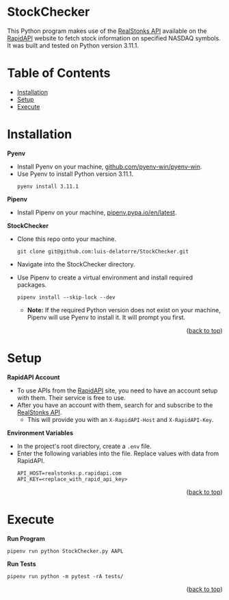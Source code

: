 <a name="readme-top"></a>
# StockChecker
This Python program makes use of the [RealStonks API][RealStonksAPI] available on the [RapidAPI][RapidAPI] website to fetch stock information on specified NASDAQ symbols.  It was built and tested on Python version 3.11.1.

# Table of Contents
* [Installation](#installation)
* [Setup](#setup)
* [Execute](#execute)

# Installation

**Pyenv**
* Install Pyenv on your machine, [github.com/pyenv-win/pyenv-win](https://github.com/pyenv-win/pyenv-win).
* Use Pyenv to install Python version 3.11.1.
  ```
  pyenv install 3.11.1
  ```

**Pipenv**
* Install Pipenv on your machine, [pipenv.pypa.io/en/latest](https://pipenv.pypa.io/en/latest/#install-pipenv-today).

**StockChecker**
* Clone this repo onto your machine.
  ```
  git clone git@github.com:luis-delatorre/StockChecker.git
  ```
* Navigate into the StockChecker directory.

* Use Pipenv to create a virtual environment and install required packages.
  ```
  pipenv install --skip-lock --dev
  ```
  * **Note:** If the required Python version does not exist on your machine, Pipenv will use Pyenv to install it.  It will prompt  you first.

<p align="right">(<a href="#readme-top">back to top</a>)</p>


# Setup
**RapidAPI Account**
* To use APIs from the [RapidAPI][RapidAPI] site, you need to have an account setup with them.  Their service is free to use.
* After you have an account with them, search for and subscribe to the [RealStonks API][RealStonksAPI].
  * This will provide you with an `X-RapidAPI-Host` and `X-RapidAPI-Key`.

**Environment Variables**
* In the project's root directory, create a `.env` file.
* Enter the following variables into the file.  Replace values with data from RapidAPI.
  ```
  API_HOST=realstonks.p.rapidapi.com
  API_KEY=<replace_with_rapid_api_key>
  ```
<p align="right">(<a href="#readme-top">back to top</a>)</p>


# Execute
**Run Program**
```
pipenv run python StockChecker.py AAPL
```

**Run Tests**
```
pipenv run python -m pytest -rA tests/
```

<!-- Reference Links --> 
[RapidAPI]: https://rapidapi.com/hub
[RealStonksAPI]: https://rapidapi.com/amansharma2910/api/realstonks/

<p align="right">(<a href="#readme-top">back to top</a>)</p>